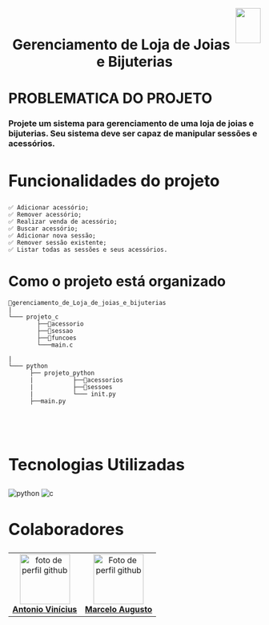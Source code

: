 
<img align="right" width="50" height="70" src="https://assecom.ufersa.edu.br/wp-content/uploads/sites/24/2014/09/PNG-bras%C3%A3o-Ufersa.png"><br>

<h1 align="center">Gerenciamento de Loja de Joias e Bijuterias</h1>


# PROBLEMATICA DO PROJETO

### Projete um sistema para gerenciamento de uma loja de joias e bijuterias. Seu sistema deve ser capaz de manipular sessões e acessórios.

<h2 id="function" style="font-weight: bold; font-size: 2rem">Funcionalidades do projeto</h2>

```
✅ Adicionar acessório;
✅ Remover acessório;
✅ Realizar venda de acessório;
✅ Buscar acessório;
✅ Adicionar nova sessão;
✅ Remover sessão existente;
✅ Listar todas as sessões e seus acessórios.
```

# Como o projeto está organizado

```
📁gerenciamento_de_Loja_de_joias_e_bijuterias
|
└─── projeto_c
        ├──📁acessorio
        ├──📁sessao
        ├──📁funcoes
        └───main.c

|
└─── python
      ├── projeto_python
      |           ├──📁acessorios
      |           ├──📁sessoes
      |           └─── init.py
      ├──main.py



                    
```





 <h2 id="tech" style="font-weight: bold; font-size: 2rem">Tecnologias Utilizadas</h2> 
  <img align="center" alt="python" src="https://img.shields.io/badge/Python-14354C?style=for-the-badge&logo=python&logoColor=white"/> <img align="center" alt="c" src="https://img.shields.io/badge/-14354C?style=for-the-badge&logo=c&logoColor=white"/>

<h2 id="colab" style="font-weight: bold; font-size: 2rem">Colaboradores</h2>

<table>
    <tr>
      <td align="center">
        <a href="#">
          <img src="https://avatars.githubusercontent.com/u/146228058?v=4" width="100px;" alt="foto de perfil github"/><br>
          <sub>
            <a href="https://github.com/ViniciusOliver13"><b>Antonio Vinícius</b></a>
          </sub>
        </a>
      </td>
      <td align="center">
        <a href="#">
          <img src="https://avatars.githubusercontent.com/u/140117398?v=4" width="100px;" alt="Foto de perfil github"/><br>
          <sub>
            <a href="https://github.com/marceloDev0"><b>Marcelo Augusto</b></a>
          </sub>
        </a>
      </td>    
    </tr>
  </table>
</div>


